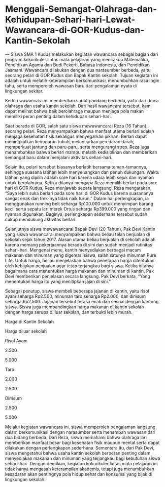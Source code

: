 # Menggali-Semangat-Olahraga-dan-Kehidupan-Sehari-hari-Lewat-Wawancara-di-GOR-Kudus-dan-Kantin-Sekolah
— Siswa SMA 1 Kudus melakukan kegiatan wawancara sebagai bagian dari program kokurikuler lintas mata pelajaran yang mencakup Matematika, Pendidikan Agama dan Budi Pekerti, Bahasa Indonesia, dan Pendidikan Jasmani. Wawancara dilakukan dengan dua narasumber berbeda, yaitu seorang pelari di GOR Kudus dan Bapak Kantin sekolah. Tujuan kegiatan ini adalah untuk melatih keterampilan berkomunikasi, menumbuhkan rasa ingin tahu, serta memperoleh wawasan baru dari pengalaman nyata di lingkungan sekitar.

 

Kedua wawancara ini memberikan sudut pandang berbeda, yaitu dari dunia olahraga dan usaha kantin sekolah. Dari hasil wawancara tersebut, kami dapat melihat bahwa baik berolahraga maupun menjaga pola makan memiliki peran penting dalam kehidupan sehari-hari.

 

Saat berada di GOR, salah satu siswa mewawancarai Reza (16 Tahun), seorang pelari. Reza menyampaikan bahwa manfaat utama berlari adalah menjaga kesehatan fisik sekaligus menyegarkan pikiran. Berlari dapat meningkatkan kebugaran tubuh, melancarkan peredaran darah, memperkuat jantung dan paru-paru, serta mengurangi stres. Reza juga menambahkan bahwa berlari mampu melatih kedisiplinan dan memberikan semangat baru dalam menjalani aktivitas sehari-hari.

 

Selain itu, pelari tersebut biasanya berlatih bersama teman-temannya, sehingga suasana latihan lebih menyenangkan dan penuh dukungan. Waktu latihan yang dipilih adalah sore hari karena udara lebih sejuk dan nyaman untuk berolahraga. Ketika ditanya mengapa Reza memilih berlari pada sore hari di GOR Kudus, Reza menjawab secara langsung. Reza mengatakan, “Saya lebih suka berlari pada sore hari di GOR Kudus karena suasananya sangat enak dan trek-nya tidak naik turun.” Dalam hal perlengkapan, ia menggunakan running belt seharga Rp100.000 untuk menyimpan barang kecil serta sepatu lari merek Ortus seharga Rp399.000 yang ringan dan nyaman digunakan. Baginya, perlengkapan sederhana tersebut sudah cukup mendukung aktivitas berlari.

 

Selanjutnya siswa mewawancarai Bapak Devi (20 Tahun), Pak Devi Kantin yang siswa wawancarai menyampaikan bahwa beliau telah berjualan di sekolah sejak tahun 2017. Alasan utama beliau berjualan di sekolah adalah karena memang pekerjaannya berada di sini dan sudah menjadi rutinitas sehari-hari. Mengenai menu, kantin menyediakan berbagai macam makanan dan minuman yang digemari siswa, salah satunya minuman Pure Life. Untuk harga, beliau menjelaskan bahwa penetapan harga ditentukan oleh kebijakan penjualan agar tetap terjangkau bagi siswa. Ketika ditanya bagaimana cara menentukan harga makanan dan minuman di kantin, Pak Devi memberikan penjelasan secara langsung. Pak Devi berkata, “Yang menentukan harga itu yang menitipkan jajan di sini.”

 

Sebagai penutup, siswa membeli beberapa jajanan di kantin, yaitu risol ayam seharga Rp2.500, minuman taro seharga Rp2.000, dan dimsum seharga Rp2.500. Jajanan tersebut terasa enak dan sesuai dengan kantong siswa. Siswa juga membandingkan harga makanan di kantin sekolah dengan harga serupa di luar sekolah, dan terbukti lebih murah.

 

 

 

Harga di Kantin Sekolah

Harga diluar sekolah

Risol Ayam

2.500

5.000

Taro

2.000

2.500

Dimsum

2.500

5.000

 

Melalui kegiatan wawancara ini, siswa memperoleh pengalaman langsung dalam berkomunikasi dengan narasumber serta menambah wawasan dari dua bidang berbeda. Dari Reza, siswa memahami bahwa olahraga lari memberikan manfaat besar bagi kesehatan fisik maupun mental serta dapat dilakukan dengan perlengkapan sederhana. Sementara itu, dari Pak Devi, siswa mengetahui bahwa usaha kantin sekolah berperan penting dalam menyediakan makanan dan minuman yang terjangkau bagi kebutuhan siswa sehari-hari. Dengan demikian, kegiatan kokurikuler lintas mata pelajaran ini tidak hanya mengasah keterampilan akademis, tetapi juga menumbuhkan kesadaran akan pentingnya pola hidup sehat dan konsumsi yang bijak di lingkungan sekolah.
